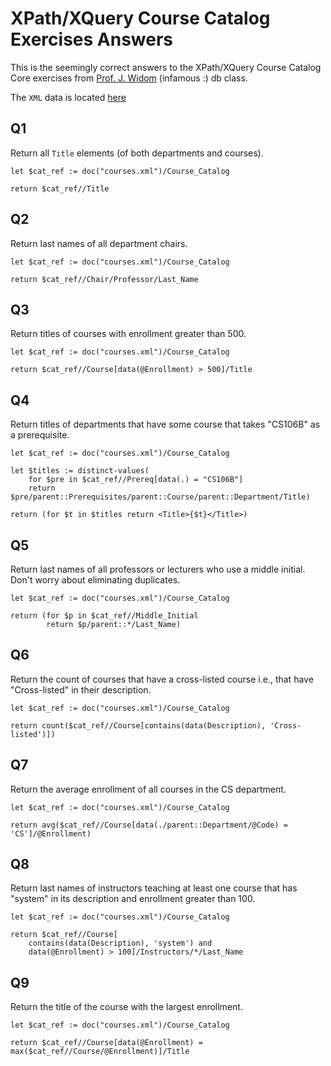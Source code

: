 # XPath/XQuery Course Catalog Exercises Answers

This is the seemingly correct answers to the XPath/XQuery Course Catalog Core 
exercises from [Prof. J. Widom][2] (infamous :) db class.

The `XML` data is located [here][1]

## Q1

Return all `Title` elements (of both departments and courses). 

```xquery
let $cat_ref := doc("courses.xml")/Course_Catalog

return $cat_ref//Title
```

## Q2

Return last names of all department chairs. 

```xquery
let $cat_ref := doc("courses.xml")/Course_Catalog

return $cat_ref//Chair/Professor/Last_Name
```

## Q3

Return titles of courses with enrollment greater than 500. 

```xquery
let $cat_ref := doc("courses.xml")/Course_Catalog

return $cat_ref//Course[data(@Enrollment) > 500]/Title
```

## Q4

Return titles of departments that have some course that takes "CS106B" as a prerequisite. 

```xquery
let $cat_ref := doc("courses.xml")/Course_Catalog

let $titles := distinct-values(
    for $pre in $cat_ref//Prereq[data(.) = "CS106B"]
    return $pre/parent::Prerequisites/parent::Course/parent::Department/Title)

return (for $t in $titles return <Title>{$t}</Title>)
```

## Q5

Return last names of all professors or lecturers who use a middle initial. Don't 
worry about eliminating duplicates. 

```xquery
let $cat_ref := doc("courses.xml")/Course_Catalog

return (for $p in $cat_ref//Middle_Initial
        return $p/parent::*/Last_Name)
```

## Q6

Return the count of courses that have a cross-listed course 
i.e., that have "Cross-listed" in their description. 

```xquery
let $cat_ref := doc("courses.xml")/Course_Catalog

return count($cat_ref//Course[contains(data(Description), 'Cross-listed')])
```

## Q7

Return the average enrollment of all courses in the CS department. 

```xquery
let $cat_ref := doc("courses.xml")/Course_Catalog

return avg($cat_ref//Course[data(./parent::Department/@Code) = 'CS']/@Enrollment)
```


## Q8

Return last names of instructors teaching at least one course that has "system" in 
its description and enrollment greater than 100. 

```xquery
let $cat_ref := doc("courses.xml")/Course_Catalog

return $cat_ref//Course[
	contains(data(Description), 'system') and 
	data(@Enrollment) > 100]/Instructors/*/Last_Name
```


## Q9

Return the title of the course with the largest enrollment. 

```xquery
let $cat_ref := doc("courses.xml")/Course_Catalog

return $cat_ref//Course[data(@Enrollment) = max($cat_ref//Course/@Enrollment)]/Title
```


[1]: xml-data/courses-noID.xml
[2]: http://cs.stanford.edu/people/widom/